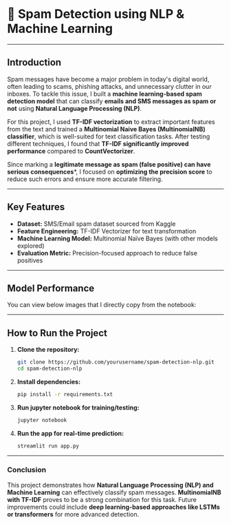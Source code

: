 # 📩 Spam Detection using NLP & Machine Learning
___
## Introduction
Spam messages have become a major problem in today's digital world, often leading to scams, phishing attacks, and unnecessary clutter in our inboxes. To tackle this issue, I built a **machine learning-based spam detection model** that can classify **emails and SMS messages as spam or not** using **Natural Language Processing (NLP)**.

For this project, I used **TF-IDF vectorization** to extract important features from the text and trained a **Multinomial Naive Bayes (MultinomialNB) classifier**, which is well-suited for text classification tasks. After testing different techniques, I found that **TF-IDF significantly improved performance** compared to **CountVectorizer**.

Since marking a **legitimate message as spam (false positive) can have serious consequences***, I focused on **optimizing the precision score** to reduce such errors and ensure more accurate filtering.
___
## Key Features
* **Dataset:** SMS/Email spam dataset sourced from Kaggle
* **Feature Engineering:** TF-IDF Vectorizer for text transformation
* **Machine Learning Model:** Multinomial Naïve Bayes (with other models explored)
* **Evaluation Metric:** Precision-focused approach to reduce false positives
___
## Model Performance
You can view below images that I directly copy from the notebook:

___
## How to Run the Project
1. **Clone the repository:**
   ```bash
   git clone https://github.com/yourusername/spam-detection-nlp.git
   cd spam-detection-nlp
   ```
2. **Install dependencies:**
   ```bash
   pip install -r requirements.txt
   ```
3. **Run jupyter notebook for training/testing:**
   ```bash
   jupyter notebook
   ```
4. **Run the app for real-time prediction:**
   ```bash
   streamlit run app.py
   ```
___
### Conclusion
This project demonstrates how **Natural Language Processing (NLP) and Machine Learning** can effectively classify spam messages. **MultinomialNB with TF-IDF** proves to be a strong combination for this task. Future improvements could include **deep learning-based approaches like LSTMs or transformers** for more advanced detection.
